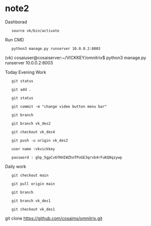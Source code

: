 # note2
Dashborad




       source vk/bin/activate
       
Run CMD       
       
       python3 manage.py runserver 10.0.0.2:8003




(vk) cosaiuser@cosaiserver:~/VICKKEY/omnitrix$ python3 manage.py runserver 10.0.0.2:8003


Today Evening Work


       git status

       git add .

       git status

       git commit -m "change video button menu bar"

       git branch

       git branch vk_des2

       git checkout vk_des4

       git push -u origin vk_des2

       user name :vkvickkey

       password : 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

Daily work

       git checkout main

       git pull origin main

       git branch

       git branch vk_des1

       git checkout vk_des1

git clone https://github.com/cosaims/omnitrix.git
